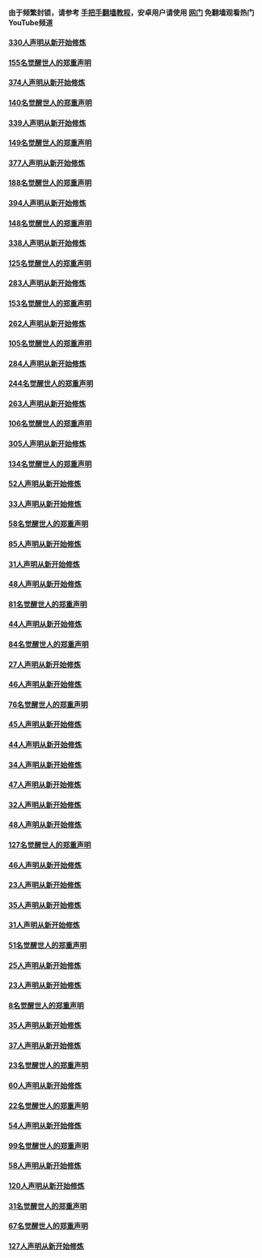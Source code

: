#### 由于频繁封锁，请参考 [手把手翻墙教程](https://github.com/gfw-breaker/guides/wiki/)，安卓用户请使用 [网门](https://github.com/gfw-breaker/nogfw/blob/master/dl.md?t=05251501) 免翻墙观看热门YouTube频道 

#### [330人声明从新开始修炼](../pages/91/426139.md?t=05251501) 

#### [155名觉醒世人的郑重声明](../pages/91/426138.md?t=05251501) 

#### [374人声明从新开始修炼](../pages/91/425811.md?t=05251501) 

#### [140名觉醒世人的郑重声明](../pages/91/425810.md?t=05251501) 

#### [339人声明从新开始修炼](../pages/91/425690.md?t=05251501) 

#### [149名觉醒世人的郑重声明](../pages/91/425689.md?t=05251501) 

#### [377人声明从新开始修炼](../pages/91/424867.md?t=05251501) 

#### [188名觉醒世人的郑重声明](../pages/91/424866.md?t=05251501) 

#### [394人声明从新开始修炼](../pages/91/423914.md?t=05251501) 

#### [148名觉醒世人的郑重声明](../pages/91/423913.md?t=05251501) 

#### [338人声明从新开始修炼](../pages/91/423540.md?t=05251501) 

#### [125名觉醒世人的郑重声明](../pages/91/423539.md?t=05251501) 

#### [283人声明从新开始修炼](../pages/91/423296.md?t=05251501) 

#### [153名觉醒世人的郑重声明](../pages/91/423295.md?t=05251501) 

#### [262人声明从新开始修炼](../pages/91/423004.md?t=05251501) 

#### [105名觉醒世人的郑重声明](../pages/91/423003.md?t=05251501) 

#### [284人声明从新开始修炼](../pages/91/422707.md?t=05251501) 

#### [244名觉醒世人的郑重声明](../pages/91/422706.md?t=05251501) 

#### [263人声明从新开始修炼](../pages/91/422553.md?t=05251501) 

#### [106名觉醒世人的郑重声明](../pages/91/422552.md?t=05251501) 

#### [305人声明从新开始修炼](../pages/91/422153.md?t=05251501) 

#### [134名觉醒世人的郑重声明](../pages/91/422152.md?t=05251501) 

#### [52人声明从新开始修炼](../pages/91/421846.md?t=05251501) 

#### [33人声明从新开始修炼](../pages/91/421804.md?t=05251501) 

#### [58名觉醒世人的郑重声明](../pages/91/421845.md?t=05251501) 

#### [85人声明从新开始修炼](../pages/91/421769.md?t=05251501) 

#### [31人声明从新开始修炼](../pages/91/421763.md?t=05251501) 

#### [48人声明从新开始修炼](../pages/91/421605.md?t=05251501) 

#### [81名觉醒世人的郑重声明](../pages/91/421656.md?t=05251501) 

#### [44人声明从新开始修炼](../pages/91/421544.md?t=05251501) 

#### [84名觉醒世人的郑重声明](../pages/91/421543.md?t=05251501) 

#### [27人声明从新开始修炼](../pages/91/421465.md?t=05251501) 

#### [46人声明从新开始修炼](../pages/91/421454.md?t=05251501) 

#### [76名觉醒世人的郑重声明](../pages/91/421453.md?t=05251501) 

#### [45人声明从新开始修炼](../pages/91/421452.md?t=05251501) 

#### [44人声明从新开始修炼](../pages/91/421422.md?t=05251501) 

#### [34人声明从新开始修炼](../pages/91/421322.md?t=05251501) 

#### [47人声明从新开始修炼](../pages/91/421264.md?t=05251501) 

#### [32人声明从新开始修炼](../pages/91/421225.md?t=05251501) 

#### [48人声明从新开始修炼](../pages/91/421202.md?t=05251501) 

#### [127名觉醒世人的郑重声明](../pages/91/421224.md?t=05251501) 

#### [46人声明从新开始修炼](../pages/91/421203.md?t=05251501) 

#### [23人声明从新开始修炼](../pages/91/421138.md?t=05251501) 

#### [35人声明从新开始修炼](../pages/91/421122.md?t=05251501) 

#### [31人声明从新开始修炼](../pages/91/421081.md?t=05251501) 

#### [51名觉醒世人的郑重声明](../pages/91/421080.md?t=05251501) 

#### [25人声明从新开始修炼](../pages/91/421020.md?t=05251501) 

#### [23人声明从新开始修炼](../pages/91/420884.md?t=05251501) 

#### [8名觉醒世人的郑重声明](../pages/91/420883.md?t=05251501) 

#### [35人声明从新开始修炼](../pages/91/420809.md?t=05251501) 

#### [37人声明从新开始修炼](../pages/91/420766.md?t=05251501) 

#### [23名觉醒世人的郑重声明](../pages/91/420765.md?t=05251501) 

#### [60人声明从新开始修炼](../pages/91/420727.md?t=05251501) 

#### [22名觉醒世人的郑重声明](../pages/91/420726.md?t=05251501) 

#### [54人声明从新开始修炼](../pages/91/420529.md?t=05251501) 

#### [99名觉醒世人的郑重声明](../pages/91/420528.md?t=05251501) 

#### [58人声明从新开始修炼](../pages/91/420198.md?t=05251501) 

#### [120人声明从新开始修炼](../pages/91/420141.md?t=05251501) 

#### [31名觉醒世人的郑重声明](../pages/91/420197.md?t=05251501) 

#### [67名觉醒世人的郑重声明](../pages/91/420140.md?t=05251501) 

#### [127人声明从新开始修炼](../pages/91/420082.md?t=05251501) 

